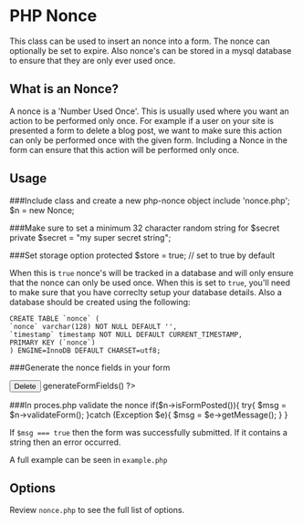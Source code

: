 PHP Nonce
=========
This class can be used to insert an nonce into a form. The nonce can optionally be set to expire. Also nonce's can be stored in a mysql database to ensure that they are only ever used once.

What is an Nonce?
-----------------
A nonce is a 'Number Used Once'. This is usually used where you want an action to be performed only once. For example if a user on your site is presented a form to delete a blog post, we want to make sure this action can only be performed once with the given form. Including a Nonce in the form can ensure that this action will be performed only once.

Usage
-----
###Include class and create a new php-nonce object
    include 'nonce.php';
    $n = new Nonce;

###Make sure to set a minimum 32 character random string for $secret
    private $secret = "my super secret string";

###Set storage option
    protected $store = true; // set to true by default

When this is `true` nonce's will be tracked in a database and will only ensure that the nonce can only be used once. When this is set to `true`, you'll need to make sure that you have correclty setup your database details. Also a database should be created using the following:

    CREATE TABLE `nonce` (
    `nonce` varchar(128) NOT NULL DEFAULT '',
    `timestamp` timestamp NOT NULL DEFAULT CURRENT_TIMESTAMP,
    PRIMARY KEY (`nonce`)
    ) ENGINE=InnoDB DEFAULT CHARSET=utf8;

###Generate the nonce fields in your form
    <form action="process.php" method="post">
        <input type="submit" value="Delete">
        <?php $n->generateFormFields() ?>
    </form>

###In proces.php validate the nonce
    if($n->isFormPosted()){
      try{
        $msg = $n->validateForm();
      }catch (Exception $e){
        $msg = $e->getMessage(); 
      }
    }

If `$msg === true` then the form was successfully submitted. If it contains a string then an error occurred.

A full example can be seen in `example.php`

Options
-------
Review `nonce.php` to see the full list of options.
